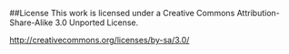 ##License
This work is licensed under a Creative Commons Attribution-Share-Alike 3.0 Unported License.

http://creativecommons.org/licenses/by-sa/3.0/
